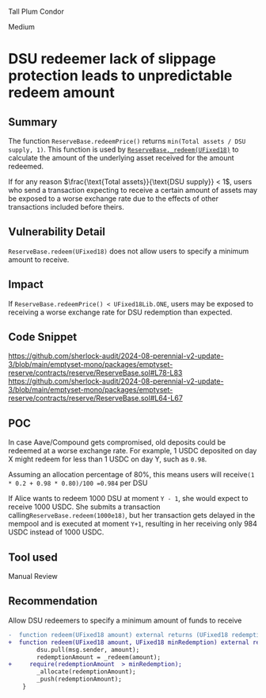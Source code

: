 Tall Plum Condor

Medium

# DSU redeemer lack of slippage protection leads to unpredictable redeem amount

## Summary
The function `ReserveBase.redeemPrice()` returns `min(Total assets / DSU supply, 1)`. This function is used by [`ReserveBase._redeem(UFixed18)`](https://github.com/sherlock-audit/2024-08-perennial-v2-update-3/blob/main/emptyset-mono/packages/emptyset-reserve/contracts/reserve/ReserveBase.sol#L109) to calculate the amount of the underlying asset received for the amount redeemed.

If for any reason $\frac{\text{Total assets}}{\text{DSU supply}} < 1$, users who send a transaction expecting to receive a certain amount of assets may be exposed to a worse exchange rate due to the effects of other transactions included before theirs.

## Vulnerability Detail
`ReserveBase.redeem(UFixed18)` does not allow users to specify a minimum amount to receive.

## Impact
If `ReserveBase.redeemPrice() < UFixed18Lib.ONE`, users may be exposed to receiving a worse exchange rate for DSU redemption than expected.

## Code Snippet
https://github.com/sherlock-audit/2024-08-perennial-v2-update-3/blob/main/emptyset-mono/packages/emptyset-reserve/contracts/reserve/ReserveBase.sol#L78-L83
https://github.com/sherlock-audit/2024-08-perennial-v2-update-3/blob/main/emptyset-mono/packages/emptyset-reserve/contracts/reserve/ReserveBase.sol#L64-L67

## POC
In case Aave/Compound gets compromised, old deposits could be redeemed at a worse exchange rate. For example, 1 USDC deposited on day X might redeem for less than 1 USDC on day Y, such as `0.98`.

Assuming an allocation percentage of 80%, this means users will receive`(1 * 0.2 + 0.98 * 0.80)/100 =0.984` per DSU

If Alice wants to redeem 1000 DSU at moment `Y - 1`, she would expect to receive 1000 USDC. She submits a transaction calling`ReserveBase.redeem(1000e18)`, but her transaction gets delayed in the mempool and is executed at moment `Y+1`, resulting in her receiving only 984 USDC instead of 1000 USDC.

## Tool used
Manual Review

## Recommendation
Allow DSU redeemers to specify a minimum amount of funds to receive
```diff
-  function redeem(UFixed18 amount) external returns (UFixed18 redemptionAmount) {
+  function redeem(UFixed18 amount, UFixed18 minRedemption) external returns (UFixed18 redemptionAmount) {
        dsu.pull(msg.sender, amount);
        redemptionAmount = _redeem(amount);
+     require(redemptionAmount  > minRedemption);
        _allocate(redemptionAmount);
        _push(redemptionAmount);
    }
```


